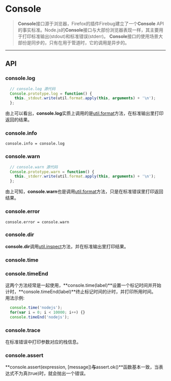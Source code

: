 # Console
> **Console**接口源于浏览器，Firefox的插件Firebug建立了一个**Console** API的事实标准。Node.js的**Console**接口与大部份浏览器表现一样，其主要用于打印标准输出(stdout)和标准错误(stderr)。
**Console**接口的使用场景大部份是同步的，只有在用于管道时，它的调用是异步的。

------

## API

### console.log
```javascript
  // console.log 源代码
  Console.prototype.log = function() {
    this._stdout.write(util.format.apply(this, arguments) + '\n');
  };
```   
由上可以看出，**console.log**实质上调用的是[util.format](./util.md#utilformat)方法，在标准输出里打印返回的结果。

   

### console.info
` console.info = console.log `

### console.warn
```javascript
  // console.warn 源代码
  Console.prototype.warn = function() {
    this._stderr.write(util.format.apply(this, arguments) + '\n');
  };
```
由上可知，**console.warn**也是调用[util.format](./#util.md#utilformat)方法，只是在标准错误里打印返回结果。

### console.error
` console.error = console.warn `

### console.dir
**console.dir**调用[util.inspect](./util.md#utilinspect)方法，并在标准输出里打印结果。

### console.time
### console.timeEnd
这两个方法经常是一起使用，**console.time(label)**设置一个标记时间并开始计时，**console.timeEnd(label)**终止标记时间的计时，并打印所用时间。   
用法示例:   
```javascript
  console.time('nodejs');
  for(var i = 0; i < 10000; i++) {}
  console.timeEnd('nodejs');
```

### console.trace
在标准错误中打印参数对应的栈信息。

### console.assert
**console.assert(expression, [message])**与**assert.ok()**函数基本一致，当表达式不为真(true)时，就会抛出一个错误。

